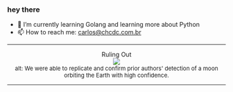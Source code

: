 ### hey there 

- :seedling: I’m currently learning Golang and learning more about Python
- :mailbox: How to reach me: carlos@chcdc.com.br


---


<!-- xkcd -->
<p align="center">Ruling Out</br><img src=https://imgs.xkcd.com/comics/ruling_out.png></br><font size =2>alt: We were able to replicate and confirm prior authors' detection of a moon orbiting the Earth with high confidence.</br></font></p></table></p> 


<!-- xkcd -->
---
